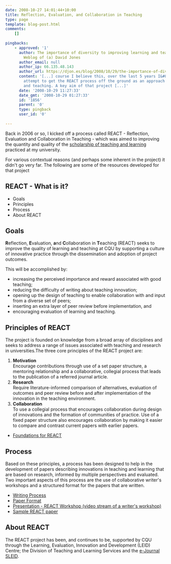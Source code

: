 ```yaml
---
date: 2008-10-27 14:01:44+10:00
title: Reflection, Evaluation, and Collaboration in Teaching
type: page
template: blog-post.html
comments:
    []
    
pingbacks:
    - approved: '1'
      author: The importance of diversity to improving learning and teaching &laquo; The
        Weblog of (a) David Jones
      author_email: null
      author_ip: 66.135.48.143
      author_url: https://djon.es/blog/2008/10/29/the-importance-of-diversity-to-improving-learning-and-teaching/
      content: '[...] course I believe this, over the last 5 years I&#8217;ve occasionally
        attempt to get the REACT process off the ground as an approach to improving learning
        and teaching. A key aim of that project [...]'
      date: '2008-10-29 11:27:33'
      date_gmt: '2008-10-29 01:27:33'
      id: '1856'
      parent: '0'
      type: pingback
      user_id: '0'
    
---
```

Back in 2006 or so, I kicked off a process called REACT - Reflection, Evaluation and Collaboration in Teaching - which was aimed to improving the quantity and quality of the [scholarship of teaching and learning](http://en.wikipedia.org/wiki/Scholarship_of_Teaching_and_Learning) practiced at my university.

For various contextual reasons (and perhaps some inherent in the project) it didn't go very far. The following are some of the resources developed for that project

## REACT - What is it?

- Goals
- Principles
- Process
- About REACT

## Goals

**R**eflection, **E**valuation, **a**nd **C**ollaboration in **T**eaching (REACT) seeks to improve the quality of learning and teaching at CQU by supporting a culture of innovative practice through the dissemination and adoption of project outcomes.

This will be accomplished by:

- increasing the perceived importance and reward associated with good teaching;
- reducing the difficulty of writing about teaching innovation;
- opening up the design of teaching to enable collaboration with and input from a diverse set of peers;
- inserting an extra layer of peer review before implementation, and
- encouraging evaluation of learning and teaching.

## Principles of REACT

The project is founded on knowledge from a broad array of disciplines and seeks to address a range of issues associated with teaching and research in universities.The three core principles of the REACT project are:

1. **Motivation**  
    Encourage contributions through use of a set paper structure, a mentoring relationship and a collaborative, collegial process that leads to the publication of a referred journal article.
2. **Research**  
    Require literature-informed comparison of alternatives, evaluation of outcomes and peer review before and after implementation of the innovation in the teaching environment.
3. **Collaboration**  
    To use a collegial process that encourages collaboration during design of innovations and the formation of communities of practice. Use of a fixed paper structure also encourages collaboration by making it easier to compare and contrast current papers with earlier papers.

- [Foundations for REACT](/blog2/research/reflection-evaluation-and-collaboration-in-teaching/react-foundations/)

## Process

Based on these principles, a process has been designed to help in the development of papers describing innovations in teaching and learning that are based on research, informed by multiple perspectives and evaluated. Two important aspects of this process are the use of collaborative writer's workshops and a structured format for the papers that are written.

- [Writing Process](/blog2/research/reflection-evaluation-and-collaboration-in-teaching/react-process/)
- [Paper Format](/blog2/research/reflection-evaluation-and-collaboration-in-teaching/reacts-paper-format/)
- [Presentation - REACT Workshop (video stream of a writer's workshop)](http://www.learning.cqu.edu.au/staff_development/presentations.htm)
- [Sample REACT paper](http://cq-pan.cqu.edu.au/david-jones/Publications/Papers_and_Books/react1.pdf)

## About REACT

The REACT project has been, and continues to be, supported by CQU through the Learning, Evaluation, Innovation and Development (LEID) Centre; the Division of Teaching and Learning Services and the [e-Journal SLEID](http://sleid.cqu.edu.au/).